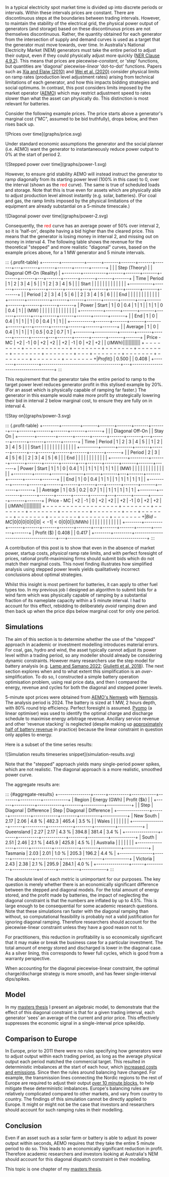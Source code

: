 In a typical electricity spot market time is divided up into discrete periods or intervals. Within these intervals prices are constant. There are discontinuous steps at the boundaries between trading intervals. 
However, to maintain the stability of the electrical grid, the physical power output of generators (and storage) based on these discontinuous prices are not themselves discontinuous. 
Rather, the quantity obtained for each generator from the intersection of supply and demand curves is used as a target that the generator must move towards, over time.
In Australia's National Electricity Market (NEM) generators must take the entire period to adjust their output, even if they could physically adjust more quickly ([NER Clause 4.9.2](https://energy-rules.aemc.gov.au/ner/621/526154#clause_4.9.2)).
This means that prices are piecewise-_constant_, or 'step' functions, but quantities are 'diagonal' piecewise-_linear_ 'dot-to-dot' functions.
Papers such as 
[Xia and Elaiw (2010)](https://www.sciencedirect.com/science/article/pii/S0378779610000027)
and 
[Wei et al. (2020)](https://ietresearch.onlinelibrary.wiley.com/doi/epdf/10.1049/iet-gtd.2020.1329)
consider physical limits on ramp rates (production level adjustment rates) arising from technical limitations of each generator, and how this impacts bidding strategies and social optimums. In contrast, this post considers limits imposed by the market operator ([AEMO](https://aemo.com.au/)) which may restrict adjustment speed to rates slower than what the asset can physically do.
This distinction is most relevant for batteries.

Consider the following example prices.
The price starts above a generator's marginal cost ("MC", assumed to be bid truthfully), drops below, and then rises back up.

<div class="graph">
![Prices over time](graphs/price.svg)
</div>

Under standard economic assumptions the generator and the social planner (i.e. AEMO) want the generator to instantaneously reduce power output to 0% at the start of period 2. 

<div class="graph">
![Stepped power over time](graphs/power-1.svg)
</div>

However, to ensure grid stability AEMO will instead instruct the generator to ramp diagonally from its starting power level (100% in this case) to 0, over the interval (shown as the <span style="color: #FF0000;">red</span> curve).
The same is true of scheduled loads and storage.
Note that this is true even for assets which are physically able to adjust production level almost instantly (e.g. solar, batteries).
(For coal and gas, the ramp limits imposed by the physical limitations of the equipment are already substantial on a 5-minute timescale.)

<div class="graph">
![Diagonal power over time](graphs/power-2.svg)
</div>


Consequently, the <span style="color: #FF0000;">red</span> curve has an average power of 50% over interval 2, so it is 'half-on', despite having a bid higher than the cleared price.
This means that the generator is losing money in interval 2, and missing out on money in interval 4. 
The following table shows the revenue for the theoretical "stepped" and more realistic "diagonal" curves, based on the example prices above, for a 1 MW generator and 5 minute intervals.

::: {.profit-table}
+--------+-----------+-------+-------+-------+-------+-------+---+-------+-------+-------+-------+-------+
|        |           | Step (Theory)                         |   | Diagonal Off-On (Reality)             |
+--------+-----------+-------+-------+-------+-------+-------+---+-------+-------+-------+-------+-------+
| Time   | Period    | 1     | 2     | 3     | 4     | 5     |   | 1     | 2     | 3     | 4     | 5     |
|        | Start     |       |       |       |       |       |   |       |       |       |       |       |
|        +-----------+-------+-------+-------+-------+-------+---+-------+-------+-------+-------+-------+
|        | Period    | 2     | 3     | 4     | 5     | 6     |   | 2     | 3     | 4     | 5     | 6     |
|        | End       |       |       |       |       |       |   |       |       |       |       |       |
+--------+-----------+-------+-------+-------+-------+-------+---+-------+-------+-------+-------+-------+
| Power  | Start     | 1     | 0     | 0.4   | 1     | 1     |   | 1     | 1     | 0     | 0.4   | 1     |
| (MW)   |           |       |       |       |       |       |   |       |       |       |       |       |
|        +-----------+-------+-------+-------+-------+-------+---+-------+-------+-------+-------+-------+
|        | End       | 1     | 0     | 0.4   | 1     | 1     |   | 1     | 0     | 0.4   | 1     | 1     |
|        +-----------+-------+-------+-------+-------+-------+---+-------+-------+-------+-------+-------+
|        | Average   | 1     | 0     | 0.4   | 1     | 1     |   | 1     | 0.5   | 0.2   | 0.7   | 1     |
+--------+-----------+-------+-------+-------+-------+-------+---+-------+-------+-------+-------+-------+
| Price - MC         | +2    | -1    | 0     | +2    | +2    |   | +2    | -1    | 0     | +2    | +2    |
| ($/MWh)            |       |       |       |       |       |   |       |       |       |       |       |
+--------+-----------+-------+-------+-------+-------+-------+---+-------+-------+-------+-------+-------+
| Profit ($)         | 0.500                                 |   | 0.408                                 |
+--------+-----------+---------------------------------------+---+---------------------------------------+
:::

This requirement that the generator take the entire period to ramp to the target power level reduces generator profit in this stylised example by 20%. (For an asset which is physically capable of ramping far faster.)
The generator in this example would make more profit by strategically lowering their bid in interval 2 below marginal cost, to ensure they are fully on in interval 4.

<div class="graph">
![Stay on](graphs/power-3.svg)
</div>

::: {.profit-table}
+--------+---------+-------+-------+-------+-------+-------+---+-------+-------+-------+-------+-------+
|        |         | Diagonal Off-On                       |   | Stay On                               |
+--------+---------+-------+-------+-------+-------+-------+---+-------+-------+-------+-------+-------+
| Time   | Period  | 1     | 2     | 3     | 4     | 5     |   | 1     | 2     | 3     | 4     | 5     |
|        | Start   |       |       |       |       |       |   |       |       |       |       |       |
|        +---------+-------+-------+-------+-------+-------+---+-------+-------+-------+-------+-------+
|        | Period  | 2     | 3     | 4     | 5     | 6     |   | 2     | 3     | 4     | 5     | 6     |
|        | End     |       |       |       |       |       |   |       |       |       |       |       |
+--------+---------+-------+-------+-------+-------+-------+---+-------+-------+-------+-------+-------+
| Power  | Start   | 1     | 1     | 0     | 0.4   | 1     |   | 1     | 1     | 1     | 1     | 1     |
| (MW)   |         |       |       |       |       |       |   |       |       |       |       |       |
|        +---------+-------+-------+-------+-------+-------+---+-------+-------+-------+-------+-------+
|        | End     | 1     | 0     | 0.4   | 1     | 1     |   | 1     | 1     | 1     | 1     | 1     |
|        +---------+-------+-------+-------+-------+-------+---+-------+-------+-------+-------+-------+
|        | Average | 1     | 0.5   | 0.2   | 0.7   | 1     |   | 1     | 1     | 1     | 1     | 1     |
+--------+---------+-------+-------+-------+-------+-------+---+-------+-------+-------+-------+-------+
| Price - MC       | +2    | -1    | 0     | +2    | +2    |   | +2    | -1    | 0     | +2    | +2    |
| ($/MWh)          |       |       |       |       |       |   |       |       |       |       |       |
+------------------+-------+-------+-------+-------+-------+---+-------+-------+-------+-------+-------+
| Bid - MC         | 0     | 0     | 0     | 0     | 0     |   | 0     | < -1  | < 0   | 0     | 0     |
| ($/MWh)          |       |       |       |       |       |   |       |       |       |       |       |
+--------+---------+-------+-------+-------+-------+-------+---+-------+-------+-------+-------+-------+
| Profit ($)       | 0.408                                 |   | 0.417                                 |
+--------+---------+---------------------------------------+---+---------------------------------------+
:::


A contribution of this post is to show that even in the absence of market power, startup costs, _physical_ ramp rate limits, and with perfect foresight of prices, rational profit-maximising firms should submit bids which do not match their marginal costs.
This novel finding illustrates how simplified analysis using stepped power levels yields qualitatively incorrect conclusions about optimal strategies.

Whilst this insight is most pertinent for batteries, it can apply to other fuel types too.
In my previous job I designed an algorithm to submit bids for a wind farm which was physically capable of ramping by a substantial fraction of its nameplate capacity within a 5 minute interval. I had to account for this effect, rebidding to deliberately _avoid_ ramping down and then back up when the price dips below marginal cost for only one period.

## Simulations

The aim of this section is to determine whether the use of the "stepped" approach in academic or investment modelling introduces material errors.
For coal, gas, hydro and wind, the asset typically cannot adjust its power level within a trading period, so any modeller should already be considering dynamic constraints.
However many researchers use the step model for battery analysis (e.g. [Lamp and Samano 2022](https://tintin.hec.ca/pages/mario.samano/EECC/Lecture-4/Batteries_Lamp_Samano_EneEcon_published.pdf); [Giulietti et al. 2018](https://journals.sagepub.com/doi/pdf/10.5547/01956574.39.SI1.mgiu)).
The next section explores when and to what extent this simplification is an _over_-simplification.
To do so, I constructed a simple battery operation optimisation problem, using real price data, and then I compared the energy, revenue and cycles for both the diagonal and stepped power levels.

5-minute spot prices were obtained from [AEMO's Nemweb](https://www.nemweb.com.au/Data_Archive/Wholesale_Electricity/MMSDM/2025/MMSDM_2025_01/MMSDM_Historical_Data_SQLLoader/DATA/) with [Nemosis](https://github.com/UNSW-CEEM/NEMOSIS/).
The analysis period is 2024.
The battery is sized at 1 MW, 2 hours depth, with 80% round trip efficiency.
Perfect foresight is assumed.
[Pyomo](https://www.pyomo.org/about) (a linear optimiser) was used to identify the optimal charge and discharge schedule to maximise energy arbitrage revenue. 
Ancillary service revenue and other 'revenue stacking' is neglected (despite making up [approximately half of battery revenue](https://doi.org/10.5547/01956574.45.1.jgil) in practice) because the linear constraint in question only applies to energy. 

Here is a subset of the time series results:


<div class="graph">
![Simulation results timeseries snippet](simulation-results.svg)
</div>

Note that the "stepped" approach yields many single-period power spikes, which are not realistic. The diagonal approach is a more realistic, smoothed power curve.

The aggregate results are:

::: {#aggregate-results}
+----------------+------+----------+------------+--------+----------+------------+
| Region         | Energy (GWh)                 | Profit ($k)                    |
|                +------+----------+------------+--------+----------+------------+
|                | Step | Diagonal | Difference | Step   | Diagonal | Difference |
+----------------+------+----------+------------+--------+----------+------------+
| New South      | 2.17 | 2.06     | 4.8 %      | 482.3  | 465.4    | 3.5 %      |
| Wales          |      |          |            |        |          |            |
+----------------+------+----------+------------+--------+----------+------------+
| Queensland     | 2.27 | 2.17     | 4.3 %      | 394.8  | 381.4    | 3.4 %      |
+----------------+------+----------+------------+--------+----------+------------+
| South          | 2.51 | 2.46     | 2.1 %      | 445.9  | 425.8    | 4.5 %      |
| Australia      |      |          |            |        |          |            |
+----------------+------+----------+------------+--------+----------+------------+
| Tasmania       | 2.03 | 2.01     | 1.0 %      | 205.3  | 196.2    | 4.4 %      |
+----------------+------+----------+------------+--------+----------+------------+
| Victoria       | 2.43 | 2.38     | 2.1 %      | 295.9  | 284.1    | 4.0 %      |
+----------------+------+----------+------------+--------+----------+------------+
:::


The absolute level of each metric is unimportant for our purposes. The key question is merely whether there is an economically significant difference between the stepped and diagonal models.
For the total amount of energy stored, and the profit made by batteries, the impact of neglecting the diagonal constraint is that the numbers are inflated by up to 4.5%.
This is large enough to be consequential for some academic research questions.
Note that these simulations ran faster with the diagonal ramping than without, so computational feasibility is probably not a valid justification for ignoring diagonal ramping.
Therefore researchers should account for the piecewise-linear constraint unless they have a good reason not to.

For practitioners, this reduction in profitability is so economically significant that it may make or break the business case for a particular investment.
The total amount of energy stored and discharged is lower in the diagonal case. As a silver lining, this corresponds to fewer full cycles, which is good from a warranty perspective.

When accounting for the diagonal piecewise-linear constraint, the optimal charge/discharge strategy is more smooth, and has fewer single-interval dips/spikes.


## Model

In my [masters thesis](../masters-thesis) I present an algebraic model, to demonstrate that the effect of this diagonal constraint is that for a given trading interval, each generator 'sees' an average of the current and prior price. This effectively suppresses the economic signal in a single-interval price spike/dip.


## Comparison to Europe

In Europe, prior to 2011 there were no rules specifying how generators were to adjust output within each trading period, as long as the average physical output each period matched the commercial target. This resulted in deterministic imbalances at the start of each hour, which [increased costs and emissions](https://eepublicdownloads.entsoe.eu/clean-documents/pre2015/publications/entsoe/120222_Deterministic_Frequency_Deviations_joint_ENTSOE_Eurelectric_Report__Final_.pdf). Since then the rules around balancing have changed.
For example, the transmission lines connecting the Nordic regions to the rest of Europe are required to adjust their output [over 10 minute blocks](https://consultations.entsoe.eu/system-operations/nordic-tsos-methodology-for-ramping-restrictions-f/supporting_documents/230130%20Explanatory%20Document%20for%20Ramping%20restrictions%20for%20active%20power%20output%20amended%20for%20public%20consultation.pdf), to help mitigate these deterministic imbalances.
Europe's balancing rules are relatively complicated compared to other markets, and vary from country to country. The findings of this simulation cannot be directly applied to Europe. 
It might or might not be the case that investors and researchers should account for such ramping rules in their modelling.

## Conclusion

Even if an asset such as a solar farm or battery is able to adjust its power output within seconds, AEMO requires that they take the entire 5 minute period to do so.
This leads to an economically significant reduction in profit. 
Therefore academic researchers and investors looking at Australia's NEM should account for this diagonal dispatch constraint in their modelling.

This topic is one chapter of my [masters thesis](../masters-thesis).